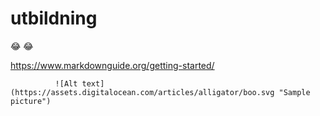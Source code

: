 
# utbildning

  :joy: :joy:

  https://www.markdownguide.org/getting-started/

			  ![Alt text](https://assets.digitalocean.com/articles/alligator/boo.svg "Sample picture")

